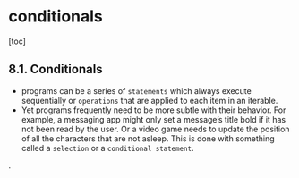 
# conditionals

[toc]

## 8.1. Conditionals
- programs can be a series of `statements` which always execute sequentially or `operations` that are applied to each item in an iterable.
- Yet programs frequently need to be more subtle with their behavior. For example, a messaging app might only set a message’s title bold if it has not been read by the user. Or a video game needs to update the position of all the characters that are not asleep. This is done with something called a `selection` or a `conditional statement`.























.
